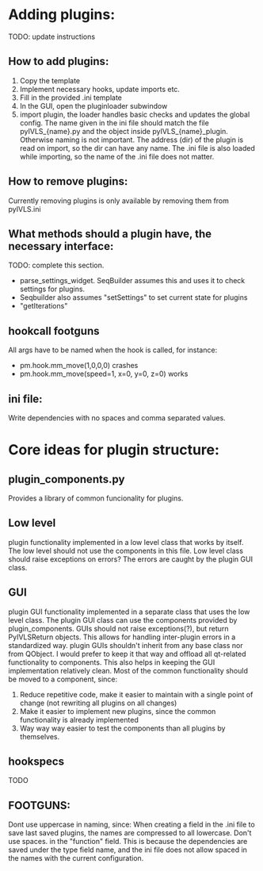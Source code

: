 # Adding plugins:
TODO: update instructions
## How to add plugins:
1. Copy the template
2. Implement necessary hooks, update imports etc. 
3. Fill in the provided .ini template
4. In the GUI, open the pluginloader subwindow
4. import plugin, the loader handles basic checks and updates the global config.
The name given in the ini file should match the file pyIVLS_{name}.py and the object inside pyIVLS_{name}_plugin. Otherwise naming is not important.
The address (dir) of the plugin is read on import, so the dir can have any name. The .ini file is also loaded while importing, so the name of the .ini file does not matter.

## How to remove plugins:
Currently removing plugins is only available by removing them from pyIVLS.ini

## What methods should a plugin have, the necessary interface:
TODO: complete this section.
- parse_settings_widget. SeqBuilder assumes this and uses it to check settings for plugins. 
- Seqbuilder also assumes "setSettings" to set current state for plugins
- "getIterations" 
 
## hookcall footguns
All args have to be named when the hook is called,
for instance:

- pm.hook.mm_move(1,0,0,0) crashes
- pm.hook.mm_move(speed=1, x=0, y=0, z=0) works


## ini file:
Write dependencies with no spaces and comma separated values.


# Core ideas for plugin structure:
## plugin_components.py
Provides a library of common funcionality for plugins. 

## Low level
plugin functionality implemented in a low level class that works by itself. The low level should not use the components in this file. Low level class should raise exceptions on errors? The errors are caught by the plugin GUI class.

## GUI
plugin GUI functionality implemented in a separate class that uses the low level class. The plugin GUI class can use the components provided by plugin_components. GUIs should not raise exceptions(?), but return PyIVLSReturn objects. This allows for handling inter-plugin errors in a standardized way.
plugin GUIs shouldn't inherit from any base class nor from QObject. I would prefer to keep it that way and offload all qt-related functionality to components. 
This also helps in keeping the GUI implementation relatively clean.
Most of the common functionality should be moved to a component, since:
1. Reduce repetitive code, make it easier to maintain with a single point of change (not rewriting all plugins on all changes)
2. Make it easier to implement new plugins, since the common functionality is already implemented
3. Way way way easier to test the components than all plugins by themselves.

## hookspecs
TODO

## FOOTGUNS:
Dont use uppercase in naming, since:
When creating a field in the .ini file to save last saved plugins, the names are compressed to all lowercase.
Don't use spaces. in the "function" field. This is because the dependencies are saved under the type field name, and the ini file does not allow spaced in the names with the current configuration.
 
